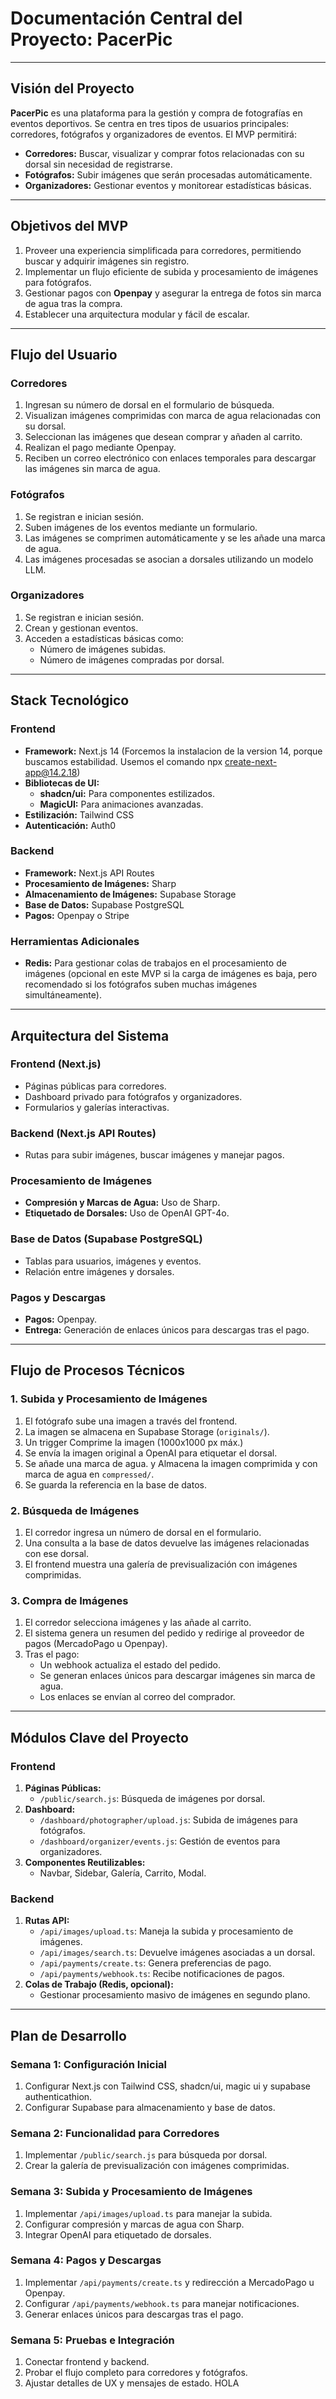 # Documentación Central del Proyecto: PacerPic

---

## Visión del Proyecto
**PacerPic** es una plataforma para la gestión y compra de fotografías en eventos deportivos. Se centra en tres tipos de usuarios principales: corredores, fotógrafos y organizadores de eventos. El MVP permitirá:
- **Corredores:** Buscar, visualizar y comprar fotos relacionadas con su dorsal sin necesidad de registrarse.
- **Fotógrafos:** Subir imágenes que serán procesadas automáticamente.
- **Organizadores:** Gestionar eventos y monitorear estadísticas básicas.

---

## Objetivos del MVP
1. Proveer una experiencia simplificada para corredores, permitiendo buscar y adquirir imágenes sin registro.
2. Implementar un flujo eficiente de subida y procesamiento de imágenes para fotógrafos.
3. Gestionar pagos con **Openpay** y asegurar la entrega de fotos sin marca de agua tras la compra.
4. Establecer una arquitectura modular y fácil de escalar.

---

## Flujo del Usuario

### Corredores
1. Ingresan su número de dorsal en el formulario de búsqueda.
2. Visualizan imágenes comprimidas con marca de agua relacionadas con su dorsal.
3. Seleccionan las imágenes que desean comprar y añaden al carrito.
4. Realizan el pago mediante Openpay.
5. Reciben un correo electrónico con enlaces temporales para descargar las imágenes sin marca de agua.

### Fotógrafos
1. Se registran e inician sesión.
2. Suben imágenes de los eventos mediante un formulario.
3. Las imágenes se comprimen automáticamente y se les añade una marca de agua.
4. Las imágenes procesadas se asocian a dorsales utilizando un modelo LLM.

### Organizadores
1. Se registran e inician sesión.
2. Crean y gestionan eventos.
3. Acceden a estadísticas básicas como:
   - Número de imágenes subidas.
   - Número de imágenes compradas por dorsal.

---

## Stack Tecnológico

### Frontend
- **Framework:** Next.js 14 (Forcemos la instalacion de la version 14, porque buscamos estabilidad. Usemos el comando npx create-next-app@14.2.18)
- **Bibliotecas de UI:**
  - **shadcn/ui:** Para componentes estilizados.
  - **MagicUI:** Para animaciones avanzadas.
- **Estilización:** Tailwind CSS
- **Autenticación:** Auth0

### Backend
- **Framework:** Next.js API Routes
- **Procesamiento de Imágenes:** Sharp
- **Almacenamiento de Imágenes:** Supabase Storage
- **Base de Datos:** Supabase PostgreSQL
- **Pagos:** Openpay o Stripe

### Herramientas Adicionales
- **Redis:** Para gestionar colas de trabajos en el procesamiento de imágenes (opcional en este MVP si la carga de imágenes es baja, pero recomendado si los fotógrafos suben muchas imágenes simultáneamente).

---

## Arquitectura del Sistema

### Frontend (Next.js)
- Páginas públicas para corredores.
- Dashboard privado para fotógrafos y organizadores.
- Formularios y galerías interactivas.

### Backend (Next.js API Routes)
- Rutas para subir imágenes, buscar imágenes y manejar pagos.

### Procesamiento de Imágenes
- **Compresión y Marcas de Agua:** Uso de Sharp.
- **Etiquetado de Dorsales:** Uso de OpenAI GPT-4o.

### Base de Datos (Supabase PostgreSQL)
- Tablas para usuarios, imágenes y eventos.
- Relación entre imágenes y dorsales.

### Pagos y Descargas
- **Pagos:** Openpay.
- **Entrega:** Generación de enlaces únicos para descargas tras el pago.

---

## Flujo de Procesos Técnicos

### 1. Subida y Procesamiento de Imágenes
1. El fotógrafo sube una imagen a través del frontend.
2. La imagen se almacena en Supabase Storage (`originals/`).
3. Un trigger Comprime la imagen (1000x1000 px máx.) 
4. Se envía la imagen original a OpenAI para etiquetar el dorsal.
5. Se añade una marca de agua. y Almacena la imagen comprimida y con marca de agua en `compressed/`.
6. Se guarda la referencia en la base de datos.

### 2. Búsqueda de Imágenes
1. El corredor ingresa un número de dorsal en el formulario.
2. Una consulta a la base de datos devuelve las imágenes relacionadas con ese dorsal.
3. El frontend muestra una galería de previsualización con imágenes comprimidas.

### 3. Compra de Imágenes
1. El corredor selecciona imágenes y las añade al carrito.
2. El sistema genera un resumen del pedido y redirige al proveedor de pagos (MercadoPago u Openpay).
3. Tras el pago:
   - Un webhook actualiza el estado del pedido.
   - Se generan enlaces únicos para descargar imágenes sin marca de agua.
   - Los enlaces se envían al correo del comprador.

---

## Módulos Clave del Proyecto

### Frontend
1. **Páginas Públicas:**
   - `/public/search.js`: Búsqueda de imágenes por dorsal.
2. **Dashboard:**
   - `/dashboard/photographer/upload.js`: Subida de imágenes para fotógrafos.
   - `/dashboard/organizer/events.js`: Gestión de eventos para organizadores.
3. **Componentes Reutilizables:**
   - Navbar, Sidebar, Galería, Carrito, Modal.

### Backend
1. **Rutas API:**
   - `/api/images/upload.ts`: Maneja la subida y procesamiento de imágenes.
   - `/api/images/search.ts`: Devuelve imágenes asociadas a un dorsal.
   - `/api/payments/create.ts`: Genera preferencias de pago.
   - `/api/payments/webhook.ts`: Recibe notificaciones de pagos.
2. **Colas de Trabajo (Redis, opcional):**
   - Gestionar procesamiento masivo de imágenes en segundo plano.

---

## Plan de Desarrollo

### Semana 1: Configuración Inicial
1. Configurar Next.js con Tailwind CSS, shadcn/ui, magic ui y supabase authenticathion.
2. Configurar Supabase para almacenamiento y base de datos.

### Semana 2: Funcionalidad para Corredores
1. Implementar `/public/search.js` para búsqueda por dorsal.
2. Crear la galería de previsualización con imágenes comprimidas.

### Semana 3: Subida y Procesamiento de Imágenes
1. Implementar `/api/images/upload.ts` para manejar la subida.
2. Configurar compresión y marcas de agua con Sharp.
3. Integrar OpenAI para etiquetado de dorsales.

### Semana 4: Pagos y Descargas
1. Implementar `/api/payments/create.ts` y redirección a MercadoPago u Openpay.
2. Configurar `/api/payments/webhook.ts` para manejar notificaciones.
3. Generar enlaces únicos para descargas tras el pago.

### Semana 5: Pruebas e Integración
1. Conectar frontend y backend.
2. Probar el flujo completo para corredores y fotógrafos.
3. Ajustar detalles de UX y mensajes de estado.
HOLA